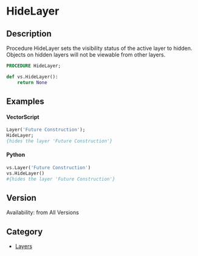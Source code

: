 # HideLayer

## Description
Procedure HideLayer sets the visibility status of the active layer to hidden. Objects on hidden layers will not be viewable from other layers.

```pascal
PROCEDURE HideLayer;
```

```python
def vs.HideLayer():
    return None
```

## Examples
#### VectorScript ####
```pascal
Layer('Future Construction');
HideLayer;
{hides the layer 'Future Construction'}
```
#### Python ####
```python
vs.Layer('Future Construction')
vs.HideLayer()
#{hides the layer 'Future Construction'}
```

## Version
Availability: from All Versions

## Category
* [Layers](../Categories/Layers.md)
